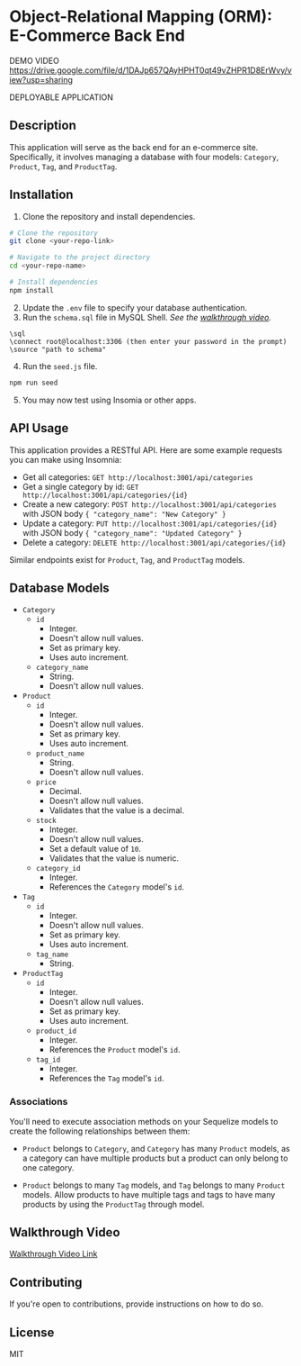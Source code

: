 # Object-Relational Mapping (ORM): E-Commerce Back End


DEMO VIDEO
https://drive.google.com/file/d/1DAJp657QAyHPHT0qt49vZHPR1D8ErWvy/view?usp=sharing

DEPLOYABLE APPLICATION
<to be inserted here after initial deployment>

## Description

This application will serve as the back end for an e-commerce site. Specifically, it involves managing a database with four models: `Category`, `Product`, `Tag`, and `ProductTag`.

## Installation

1. Clone the repository and install dependencies.

```bash
# Clone the repository
git clone <your-repo-link>

# Navigate to the project directory
cd <your-repo-name>

# Install dependencies
npm install
```

2. Update the `.env` file to specify your database authentication.
3. Run the `schema.sql` file in MySQL Shell. _See the [walkthrough video](#walkthrough-video)._

```
\sql
\connect root@localhost:3306 (then enter your password in the prompt)
\source "path to schema"
```

4. Run the `seed.js` file.

```bash
npm run seed
```

5. You may now test using Insomia or other apps.

## API Usage

This application provides a RESTful API. Here are some example requests you can make using Insomnia:

- Get all categories: `GET http://localhost:3001/api/categories`
- Get a single category by id: `GET http://localhost:3001/api/categories/{id}`
- Create a new category: `POST http://localhost:3001/api/categories` with JSON body `{ "category_name": "New Category" }`
- Update a category: `PUT http://localhost:3001/api/categories/{id}` with JSON body `{ "category_name": "Updated Category" }`
- Delete a category: `DELETE http://localhost:3001/api/categories/{id}`

Similar endpoints exist for `Product`, `Tag`, and `ProductTag` models.

## Database Models

- `Category`
  - `id`
    - Integer.
    - Doesn't allow null values.
    - Set as primary key.
    - Uses auto increment.
  - `category_name`
    - String.
    - Doesn't allow null values.
- `Product`
  - `id`
    - Integer.
    - Doesn't allow null values.
    - Set as primary key.
    - Uses auto increment.
  - `product_name`
    - String.
    - Doesn't allow null values.
  - `price`
    - Decimal.
    - Doesn't allow null values.
    - Validates that the value is a decimal.
  - `stock`
    - Integer.
    - Doesn't allow null values.
    - Set a default value of `10`.
    - Validates that the value is numeric.
  - `category_id`
    - Integer.
    - References the `Category` model's `id`.
- `Tag`
  - `id`
    - Integer.
    - Doesn't allow null values.
    - Set as primary key.
    - Uses auto increment.
  - `tag_name`
    - String.
- `ProductTag`
  - `id`
    - Integer.
    - Doesn't allow null values.
    - Set as primary key.
    - Uses auto increment.
  - `product_id`
    - Integer.
    - References the `Product` model's `id`.
  - `tag_id`
    - Integer.
    - References the `Tag` model's `id`.

### Associations

You'll need to execute association methods on your Sequelize models to create the following relationships between them:

- `Product` belongs to `Category`, and `Category` has many `Product` models, as a category can have multiple products but a product can only belong to one category.

- `Product` belongs to many `Tag` models, and `Tag` belongs to many `Product` models. Allow products to have multiple tags and tags to have many products by using the `ProductTag` through model.

## Walkthrough Video

[Walkthrough Video Link](https://www.google.com)

## Contributing

If you're open to contributions, provide instructions on how to do so.

## License

MIT
